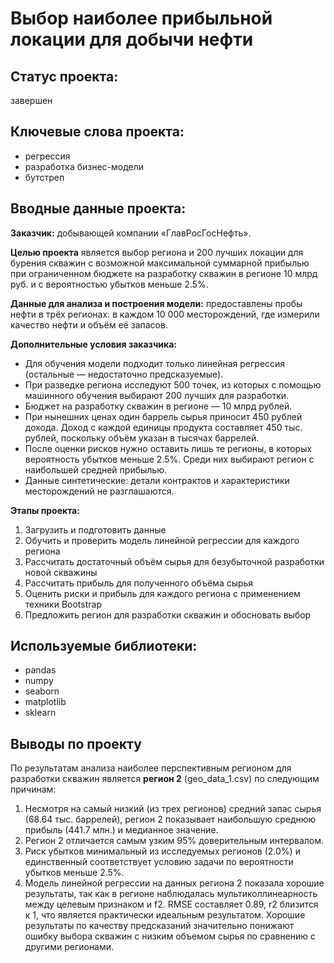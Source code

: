 # Выбор наиболее прибыльной локации для добычи нефти

## Статус проекта: 
завершен

## Ключевые слова проекта: 
- регрессия
- разработка бизнес-модели
- бутстреп

## Вводные данные проекта:

**Заказчик:** добывающей компании «ГлавРосГосНефть».

**Целью проекта** является выбор региона и 200 лучших локации для бурения скважин с возможной максимальной суммарной прибылью при ограниченном бюджете на разработку скважин в регионе 10 млрд руб. и с вероятностью убытков меньше 2.5%.

**Данные для анализа и построения модели:** предоставлены пробы нефти в трёх регионах: в каждом 10 000 месторождений, где измерили качество нефти и объём её запасов. 

**Дополнительные условия заказчика:**
- Для обучения модели подходит только линейная регрессия (остальные — недостаточно предсказуемые).
- При разведке региона исследуют 500 точек, из которых с помощью машинного обучения выбирают 200 лучших для разработки.
- Бюджет на разработку скважин в регионе — 10 млрд рублей.
- При нынешних ценах один баррель сырья приносит 450 рублей дохода. Доход с каждой единицы продукта составляет 450 тыс. рублей, поскольку объём указан в тысячах баррелей.
- После оценки рисков нужно оставить лишь те регионы, в которых вероятность убытков меньше 2.5%. Среди них выбирают регион с наибольшей средней прибылью.
- Данные синтетические: детали контрактов и характеристики месторождений не разглашаются.

**Этапы проекта:**
1. Загрузить и подготовить данные
2. Обучить и проверить модель линейной регрессии для каждого региона 
3. Рассчитать достаточный объём сырья для безубыточной разработки новой скважины
4. Рассчитать прибыль для полученного объёма сырья
5. Оценить риски и прибыль для каждого региона с применением техники Bootstrap
6. Предложить регион для разработки скважин и обосновать выбор

## Используемые библиотеки:
- pandas
- numpy
- seaborn
- matplotlib
- sklearn

## Выводы по проекту

По результатам анализа наиболее перспективным регионом для разработки скважин является **регион 2** (geo_data_1.csv) по следующим причинам:
1. Несмотря на самый низкий (из трех регионов) средний запас сырья (68.64	тыс. баррелей), регион 2 показывает наибольшую среднюю прибыль (441.7 млн.) и медианное значение.
3. Регион 2 отличается самым узким 95% доверительным интервалом.
2. Риск убытков минимальный из исследуемых регионов (2.0%) и единственный соответствует условию задачи по вероятности убытков меньше 2.5%.
3. Модель линейной регрессии на данных региона 2 показала хорошие результаты, так как в регионе наблюдалась мультиколлинеарность между целевым признаком и f2. RMSE составляет 0.89, r2 близится к 1, что является практически идеальным результатом. Хорошие результаты по качеству предсказаний значительно понижают ошибку выбора скважин с низким объемом сырья по сравнению с другими регионами.
